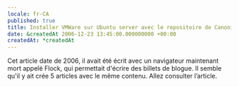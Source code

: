 ```yaml
---
locale: fr-CA
published: true
title: Installer VMWare sur Ubuntu server avec le repositoire de Canonical 3/5
date: &createdAt 2006-12-23 13:45:00.000000000 +00:00
createdAt: *createdAt
---
```


<nuxt-link to="/blog/2006/12/installer-vmware-sur-ubuntu-server-avec-le-repositoire-de-canonical">Cet
article date de 2006, il avait été écrit avec un navigateur maintenant mort
appelé Flock, qui permettait d'écrire des billets de blogue. Il semble qu'il y
ait crée 5 articles avec le même contenu. Allez consulter l’article.</nuxt-link>
